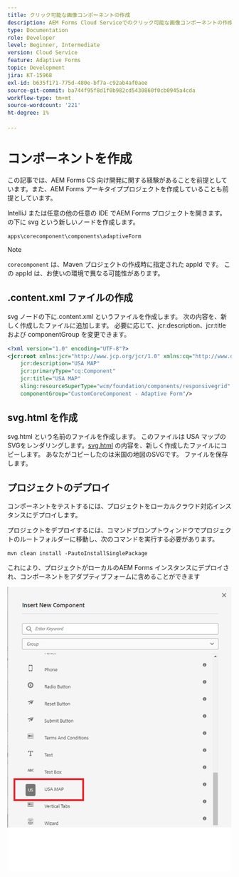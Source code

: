 ```yaml
---
title: クリック可能な画像コンポーネントの作成
description: AEM Forms Cloud Serviceでのクリック可能な画像コンポーネントの作成
type: Documentation
role: Developer
level: Beginner, Intermediate
version: Cloud Service
feature: Adaptive Forms
topic: Development
jira: KT-15968
exl-id: b635f171-775d-480e-bf7a-c92ab4af0aee
source-git-commit: ba744f95f8d1f0b982cd5430860f0cb0945a4cda
workflow-type: tm+mt
source-wordcount: '221'
ht-degree: 1%

---
```


# コンポーネントを作成

この記事では、AEM Forms CS 向け開発に関する経験があることを前提としています。また、AEM Forms アーキタイププロジェクトを作成していることも前提としています。

IntelliJ または任意の他の任意の IDE でAEM Forms プロジェクトを開きます。 の下に svg という新しいノードを作成します。

```
apps\corecomponent\components\adaptiveForm
```

>[!NOTE]
>
> ``corecomponent`` は、Maven プロジェクトの作成時に指定された appId です。 この appId は、お使いの環境で異なる可能性があります。


## .content.xml ファイルの作成

svg ノードの下に.content.xml というファイルを作成します。 次の内容を、新しく作成したファイルに追加します。 必要に応じて、jcr:description、jcr:title および componentGroup を変更できます。

```xml
<?xml version="1.0" encoding="UTF-8"?>
<jcr:root xmlns:jcr="http://www.jcp.org/jcr/1.0" xmlns:cq="http://www.day.com/jcr/cq/1.0" xmlns:sling="http://sling.apache.org/jcr/sling/1.0"
    jcr:description="USA MAP"
    jcr:primaryType="cq:Component"
    jcr:title="USA MAP"
    sling:resourceSuperType="wcm/foundation/components/responsivegrid"
    componentGroup="CustomCoreComponent - Adaptive Form"/>
```

## svg.html を作成

svg.html という名前のファイルを作成します。 このファイルは USA マップのSVGをレンダリングします。[svg.html](assets/svg.html) の内容を、新しく作成したファイルにコピーします。 あなたがコピーしたのは米国の地図のSVGです。 ファイルを保存します。

## プロジェクトのデプロイ

コンポーネントをテストするには、プロジェクトをローカルクラウド対応インスタンスにデプロイします。

プロジェクトをデプロイするには、コマンドプロンプトウィンドウでプロジェクトのルートフォルダーに移動し、次のコマンドを実行する必要があります。

```
mvn clean install -PautoInstallSinglePackage
```

これにより、プロジェクトがローカルのAEM Forms インスタンスにデプロイされ、コンポーネントをアダプティブフォームに含めることができます

![usa-map](./assets/usa-map.png)
